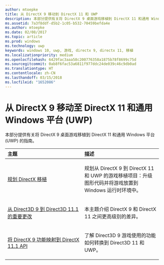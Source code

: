 ```yaml
---
author: mtoepke
title: 从 DirectX 9 移动到 DirectX 11 和 UWP
description: 本部分提供有关将 DirectX 9 桌面游戏移植到 DirectX 11 和通用 Windows 平台 (UWP) 的指南。
ms.assetid: 7a3f8ddf-d5b2-1c05-b532-70459befda4e
ms.author: mtoepke
ms.date: 02/08/2017
ms.topic: article
ms.prod: windows
ms.technology: uwp
keywords: windows 10, uwp, 游戏, directx 9, directx 11, 移植
ms.localizationpriority: medium
ms.openlocfilehash: 6429fac3aaa58c200776358a1875b78f8699c75d
ms.sourcegitcommit: 0ab8f6fac53a6811f977ddc24de039c46c9db0ad
ms.translationtype: HT
ms.contentlocale: zh-CN
ms.lasthandoff: 03/15/2018
ms.locfileid: "1652086"
---
```

# <a name="moving-from-directx-9-to-directx-11-and-universal-windows-platform-uwp"></a>从 DirectX 9 移动至 DirectX 11 和通用 Windows 平台 (UWP)



本部分提供有关将 DirectX 9 桌面游戏移植到 DirectX 11 和通用 Windows 平台 (UWP) 的指南。

<table>
<colgroup>
<col width="50%" />
<col width="50%" />
</colgroup>
<thead>
<tr class="header">
<th align="left">主题</th>
<th align="left">描述</th>
</tr>
</thead>
<tbody>
<tr class="odd">
<td align="left"><p><a href="plan-your-directx-port.md">规划 DirectX 移植</a></p></td>
<td align="left"><p>规划从 DirectX 9 到 DirectX 11 和 UWP 的游戏移植项目：升级图形代码并将游戏放置到 Windows 运行时环境中。</p></td>
</tr>
<tr class="even">
<td align="left"><p><a href="understand-direct3d-11-1-concepts.md">从 Direct3D 9 到 Direct3D 11.1 的重要更改</a></p></td>
<td align="left"><p>本主题介绍 DirectX 9 和 DirectX 11 之间更高级别的差异。</p></td>
</tr>
<tr class="odd">
<td align="left"><p><a href="feature-mapping.md">将 DirectX 9 功能映射到 DirectX 11.1 API</a></p></td>
<td align="left"><p>了解 Direct3D 9 游戏使用的功能如何转换到 Direct3D 11 和 UWP。</p></td>
</tr>
</tbody>
</table>

 

 

 




